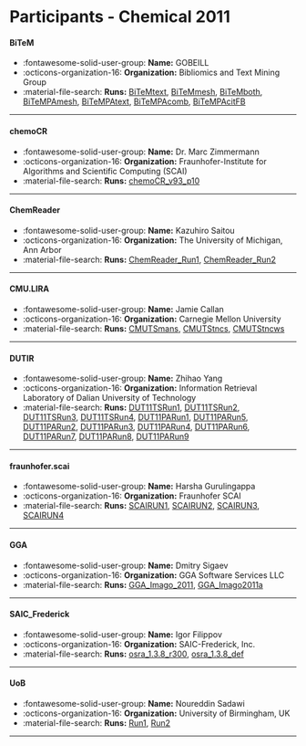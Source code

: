 # Participants - Chemical 2011 

#### BiTeM
 - :fontawesome-solid-user-group: **Name:** GOBEILL
 - :octicons-organization-16: **Organization:** Bibliomics and Text Mining Group
 - :material-file-search: **Runs:** [BiTeMtext](./runs.md#bitemtext), [BiTeMmesh](./runs.md#bitemmesh), [BiTeMboth](./runs.md#bitemboth), [BiTeMPAmesh](./runs.md#bitempamesh), [BiTeMPAtext](./runs.md#bitempatext), [BiTeMPAcomb](./runs.md#bitempacomb), [BiTeMPAcitFB](./runs.md#bitempacitfb) 

---
#### chemoCR
 - :fontawesome-solid-user-group: **Name:** Dr. Marc Zimmermann
 - :octicons-organization-16: **Organization:** Fraunhofer-Institute for Algorithms and Scientific Computing (SCAI)
 - :material-file-search: **Runs:** [chemoCR_v93_p10](./runs.md#chemocr_v93_p10) 

---
#### ChemReader
 - :fontawesome-solid-user-group: **Name:** Kazuhiro Saitou
 - :octicons-organization-16: **Organization:** The University of Michigan, Ann Arbor
 - :material-file-search: **Runs:** [ChemReader_Run1](./runs.md#chemreader_run1), [ChemReader_Run2](./runs.md#chemreader_run2) 

---
#### CMU.LIRA
 - :fontawesome-solid-user-group: **Name:** Jamie Callan
 - :octicons-organization-16: **Organization:** Carnegie Mellon University
 - :material-file-search: **Runs:** [CMUTSmans](./runs.md#cmutsmans), [CMUTStncs](./runs.md#cmutstncs), [CMUTStncws](./runs.md#cmutstncws) 

---
#### DUTIR
 - :fontawesome-solid-user-group: **Name:** Zhihao Yang
 - :octicons-organization-16: **Organization:** Information Retrieval Laboratory of Dalian University of Technology
 - :material-file-search: **Runs:** [DUT11TSRun1](./runs.md#dut11tsrun1), [DUT11TSRun2](./runs.md#dut11tsrun2), [DUT11TSRun3](./runs.md#dut11tsrun3), [DUT11TSRun4](./runs.md#dut11tsrun4), [DUT11PARun1](./runs.md#dut11parun1), [DUT11PARun5](./runs.md#dut11parun5), [DUT11PARun2](./runs.md#dut11parun2), [DUT11PARun3](./runs.md#dut11parun3), [DUT11PARun4](./runs.md#dut11parun4), [DUT11PARun6](./runs.md#dut11parun6), [DUT11PARun7](./runs.md#dut11parun7), [DUT11PARun8](./runs.md#dut11parun8), [DUT11PARun9](./runs.md#dut11parun9) 

---
#### fraunhofer.scai
 - :fontawesome-solid-user-group: **Name:** Harsha Gurulingappa
 - :octicons-organization-16: **Organization:** Fraunhofer SCAI
 - :material-file-search: **Runs:** [SCAIRUN1](./runs.md#scairun1), [SCAIRUN2](./runs.md#scairun2), [SCAIRUN3](./runs.md#scairun3), [SCAIRUN4](./runs.md#scairun4) 

---
#### GGA
 - :fontawesome-solid-user-group: **Name:** Dmitry Sigaev
 - :octicons-organization-16: **Organization:** GGA Software Services LLC
 - :material-file-search: **Runs:** [GGA_Imago_2011](./runs.md#gga_imago_2011), [GGA_Imago2011a](./runs.md#gga_imago2011a) 

---
#### SAIC_Frederick
 - :fontawesome-solid-user-group: **Name:** Igor Filippov
 - :octicons-organization-16: **Organization:** SAIC-Frederick, Inc.
 - :material-file-search: **Runs:** [osra_1.3.8_r300](./runs.md#osra_1.3.8_r300), [osra_1.3.8_def](./runs.md#osra_1.3.8_def) 

---
#### UoB
 - :fontawesome-solid-user-group: **Name:** Noureddin Sadawi
 - :octicons-organization-16: **Organization:** University of Birmingham, UK
 - :material-file-search: **Runs:** [Run1](./runs.md#run1), [Run2](./runs.md#run2) 

---
